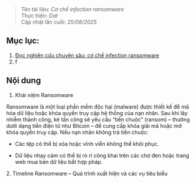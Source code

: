 > Tên tài liệu: _Cơ chế infection ransomware_  
> Thực hiện: _Dat_  
> Cập nhật lần cuối: _25/08/2025_
## Mục lục:
1. [Đọc nghiên cứu chuyên sâu: cơ chế infection ransomware](#a)
2. f

## Nội dung
<a name="a"></a>
1. Khái niệm Ransomware

Ransomware là một loại phần mềm độc hại (malware) được thiết kế để mã hóa dữ liệu hoặc khóa quyền truy cập hệ thống của nạn nhân. Sau khi lây nhiễm thành công, kẻ tấn công sẽ yêu cầu “tiền chuộc” (ransom) – thường dưới dạng tiền điện tử như Bitcoin – để cung cấp khóa giải mã hoặc mở khóa quyền truy cập.
Nếu nạn nhân không trả tiền chuộc:

- Các tệp có thể bị xóa hoặc vĩnh viễn không thể khôi phục.

- Dữ liệu nhạy cảm có thể bị rò rỉ công khai trên các chợ đen hoặc trang web mua bán dữ liệu bất hợp pháp.

<a name="b"></a>
2. Timeline Ransomware – Quá trình xuất hiện và các vụ tiêu biểu



